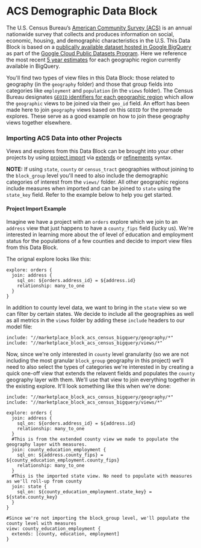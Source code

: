# ACS Demographic Data Block


The U.S. Census Bureau’s [American Community Survey (ACS)](https://www.census.gov/programs-surveys/acs) is an annual nationwide survey that collects and produces information on social, economic, housing, and demographic characteristics in the U.S. This Data Block is based on a [publically available dataset hosted in Google BigQuery](https://console.cloud.google.com/marketplace/details/united-states-census-bureau/acs?id=1282ab4c-78a4-4da5-8af8-cd693fe390ab) as part of the [Google Cloud Public Datasets Program](https://cloud.google.com/public-datasets?_ga=2.233975447.-840160752.1587661252). Here we reference the most recent [5 year estimates](https://www.census.gov/programs-surveys/acs/guidance/estimates.html) for each geographic region currently available in BigQuery.

You'll find two types of view files in this Data Block: those related to geography (in the `geography` folder) and those that group fields into categories like `employment` and `population` (in the `views` folder). The Census Bureau designates  [`GEOID` identifiers for each geographic region](https://www.census.gov/programs-surveys/geography/guidance/geo-identifiers.html) which allow the `geographic` views to be joined via their `geo_id` field. An effort has been made here to join `geography` views based on this `GEOID` for the premade explores. These serve as a good example on how to join these geography views together elsewhere.


### Importing ACS Data into other Projects
Views and explores from this Data Block can be brought into your other projects by using [project import](https://docs.looker.com/data-modeling/learning-lookml/importing-projects) via [extends](https://docs.looker.com/data-modeling/learning-lookml/extends) or [refinements](https://docs.looker.com/data-modeling/learning-lookml/refinements) syntax.

**NOTE:** If using `state`, `county` or `census_tract` geographies without joining to the `block_group` level you'll need to also include the demographic categories of interest from the `views/` folder. All other geographic regions include measures when imported and can be joined to `state` using the `state_key` field. Refer to the example below to help you get started.


#### Project Import Example
Imagine we have a project with an `orders` explore which we join to an `address` view that just happens to have a `county_fips` field (lucky us). We're interested in learning more about the of level of education and employment status for the populations of a few counties and decide to import view files from this Data Block.

The orignal explore looks like this:

```
explore: orders {
  join: address {
    sql_on: ${orders.address_id} = ${address.id}
    relationship: many_to_one
  }
}
```

In addition to county level data, we want to bring in the `state` view so we can filter by certain states. We decide to include all the geographies as well as all metrics in the `views` folder by adding these `include` headers to our model file:

```
include: "//marketplace_block_acs_census_bigquery/geography/*"
include: "//marketplace_block_acs_census_bigquery/views/*"
```

Now, since we're only interested in `county` level granularity (so we are not including the most granular `block_group` geography in this project) we'll need to also select the types of categories we're interested in by creating a quick one-off view that extends the relavent fields and populates the `county` geography layer with them. We'll use that view to join everything together in the existing explore. It'll look something like this when we're done:



```
include: "//marketplace_block_acs_census_bigquery/geography/*"
include: "//marketplace_block_acs_census_bigquery/views/*"

explore: orders {
  join: address {
    sql_on: ${orders.address_id} = ${address.id}
    relationship: many_to_one
  }
  #This is from the extended county view we made to populate the geography layer with measures.
  join: county_education_employment {
    sql_on: ${address.county_fips} = ${county_education_employment.county_fips}
    relationship: many_to_one
  }
  #This is the imported state view. No need to populate with measures as we'll roll-up from county
  join: state {
    sql_on: ${county_education_employment.state_key} = ${state.county_key}
  }
}

#Since we're not importing the block_group level, we'll populate the county level with measures
view: county_education_employment {
  extends: [county, education, employment]
}

```
